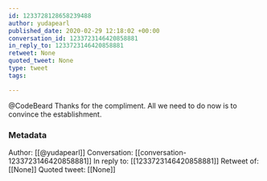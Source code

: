 ```yaml
---
id: 1233728128658239488
author: yudapearl
published_date: 2020-02-29 12:18:02 +00:00
conversation_id: 1233723146420858881
in_reply_to: 1233723146420858881
retweet: None
quoted_tweet: None
type: tweet
tags:

---
```


@CodeBeard Thanks for the compliment. All we need to do now is to convince the establishment.

### Metadata

Author: [[@yudapearl]]
Conversation: [[conversation-1233723146420858881]]
In reply to: [[1233723146420858881]]
Retweet of: [[None]]
Quoted tweet: [[None]]
